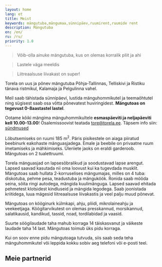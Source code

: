 ```yaml
---
layout: home
lang: et
title: Meist
keywords: mängutuba,mängumaa,sünnipäev,ruumirent,ruumide rent
description: Mängutuba
en: /en/
ru: /ru/
priority: 1.0
---
```


<blockquote>Võib-olla ainuke mängutuba, kus on olemas korralik pliit ja ahi</blockquote>
<blockquote>Lastele väga meeldis</blockquote>
<blockquote>Liitreaalsuse liivakast on super!</blockquote>

Torela on uus ja põnev mängutuba Põhja-Tallinnas, Telliskivi ja Ristiku tänava ristmikul, Kalamaja ja Pelgulinna vahel.

Meil saab tähistada sünnipäevi, lustida mänguhommikutel ja teemaõhtutel ning sügisest saab osa võtta põnevatest huviringidest. **Mängutoas on tegevust 0-8aastastel lastel**.

Ootame kõiki mängima mänguhommikultele **esmaspäeviti ja neljapäeviti kell 10.00-13.00**! Osalemissoovist teatada tore@torela.ee. Täpsem info siin: [sündmused](/syndmused/)

Lõbutsemiseks on ruumi 185 m<sup>2</sup>.
Päris pisikestele on aiaga piiratud beebinurk eakohaste mänguasjadega.
Emale ja beebile on privaatne ruum imetamiseks ja mähkimiseks.
Üleriiete jaoks on eraldi garderoob. Mängutoas on 2 tualettruumi.

Torela mänguasjad on lapsesõbralikud ja soodustavad lapse arengut. Lapsed saavad kasutada nii oma loovust kui ka tugevdada musklit.
Mängutoas saab hullata 2-korruselises mängumajas, milles on 4 tuba: diskotuba, pehme pesa, teadustuba ja mänguköök. Ronida saab mööda seina, sõita ringi autodega, mängida kuulimänguga.
Lapsed saavad ehitada pehmetest klotsidest kindluseid ja mängida legodega. Saab joonistada kriitidega, luua mägesid liitreaalsuse liivakastis ja veel palju muud põnevat. 

Mängutoas on kööginurk külmkapi, ahju, pliidi, mikrolaineahju ja veekeetjaga. Köögitarvikutest on olemas presskannud, morsikannud, salatikausid, kandikud, tassid, noad, tordilabidad ja vaasid. 

Suurte söögilaudade taha mahub korraga 14 täiskasvanut ja väikeste laudade taha 14 last.
Mängutoas toimub üks pidu korraga.

Kui on soov enne pidu mängutoaga tutvuda, siis saab seda teha mänguhommikutel või leppida kokku sobiv aeg telefoni või e-posti teel.

## Meie partnerid
